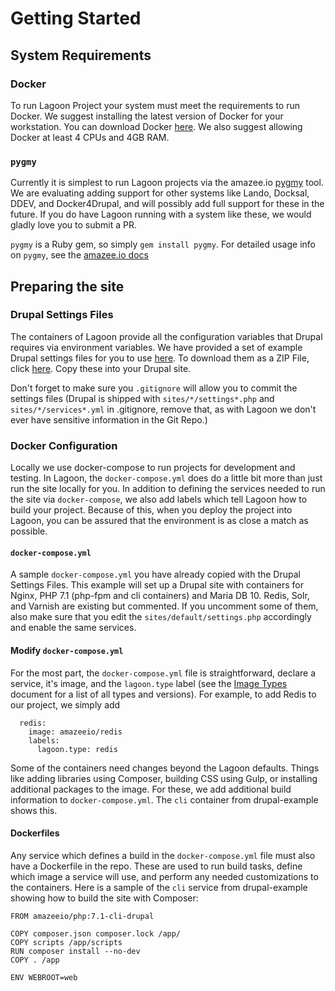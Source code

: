 # Getting Started

## System Requirements

### Docker
 To run Lagoon Project your system must meet the requirements to run Docker. We suggest installing the latest version of Docker for your workstation. You can download Docker [here](https://www.docker.com/get-docker). We also suggest allowing Docker at least 4 CPUs and 4GB RAM.

### `pygmy`
Currently it is simplest to run Lagoon projects via the amazee.io [pygmy](https://github.com/amazeeio/pygmy) tool. We are evaluating adding support for other systems like Lando, Docksal, DDEV, and Docker4Drupal, and will possibly add full support for these in the future. If you do have Lagoon running with a system like these, we would gladly love you to submit a PR.

`pygmy` is a Ruby gem, so simply `gem install pygmy`. For detailed usage info on `pygmy`, see the [amazee.io docs](https://docs.amazee.io/local_docker_development/pygmy.html)

## Preparing the site

### Drupal Settings Files
The containers of Lagoon provide all the configuration variables that Drupal requires via environment variables. We have provided a set of example Drupal settings files for you to use [here](https://github.com/amazeeio/lagoon/tree/master/docs/using_lagoon/drupal). To download them as a ZIP File, click [here](https://minhaskamal.github.io/DownGit/#/home?url=https://github.com/amazeeio/lagoon/tree/master/docs/using_lagoon/drupal). Copy these into your Drupal site.

Don't forget to make sure you `.gitignore` will allow you to commit the settings files (Drupal is shipped with `sites/*/settings*.php` and `sites/*/services*.yml` in .gitignore, remove that, as with Lagoon we don't ever have sensitive information in the Git Repo.)

### Docker Configuration
Locally we use docker-compose to run projects for development and testing. In Lagoon, the `docker-compose.yml` does do a little bit more than just run the site locally for you. In addition to defining the services needed to run the site via `docker-compose`, we also add labels which tell Lagoon how to build your project. Because of this, when you deploy the project into Lagoon, you can be assured that the environment is as close a match as possible.

#### `docker-compose.yml`
A sample `docker-compose.yml` you have already copied with the Drupal Settings Files. This example will set up a Drupal site with containers for Nginx, PHP 7.1 (php-fpm and cli containers) and Maria DB 10. Redis, Solr, and Varnish are existing but commented. If you uncomment some of them, also make sure that you edit the `sites/default/settings.php` accordingly and enable the same services.


#### Modify `docker-compose.yml`
For the most part, the `docker-compose.yml` file is straightforward, declare a service, it's image, and the `lagoon.type` label (see the [Image Types](/using_lagoon/types.md) document for a list of all types and versions). For example, to add Redis to our project, we simply add

```
  redis:
    image: amazeeio/redis
    labels:
      lagoon.type: redis
```
Some of the containers need changes beyond the Lagoon defaults. Things like adding libraries using Composer, building CSS using Gulp, or installing additional packages to the image. For these, we add additional build information to `docker-compose.yml`. The `cli` container from drupal-example shows this.


#### Dockerfiles
Any service which defines a build in the `docker-compose.yml` file must also have a Dockerfile in the repo. These are used to run build tasks, define which image a service will use, and perform any needed customizations to the containers. Here is a sample of the `cli` service from drupal-example showing how to build the site with Composer:
```
FROM amazeeio/php:7.1-cli-drupal

COPY composer.json composer.lock /app/
COPY scripts /app/scripts
RUN composer install --no-dev
COPY . /app

ENV WEBROOT=web
```

